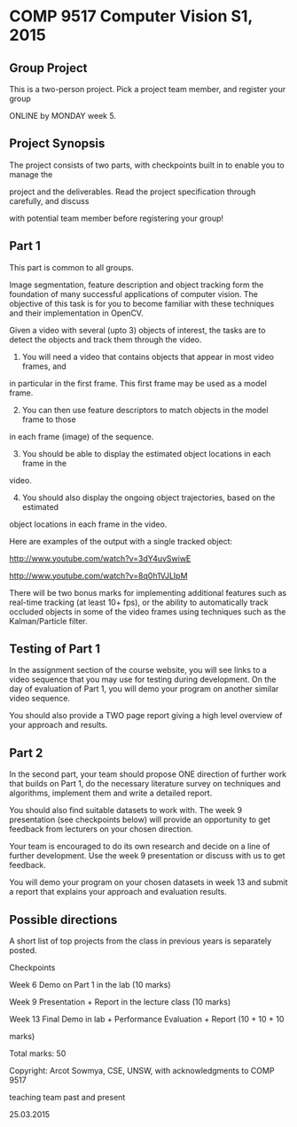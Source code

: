 COMP 9517 Computer Vision S1, 2015
==================================

Group Project
-------------

This is a two-person project. Pick a project team member, and register your group 

ONLINE by MONDAY week 5.

Project Synopsis
----------------

The project consists of two parts, with checkpoints built in to enable you to manage the 

project and the deliverables. Read the project specification through carefully, and discuss 

with potential team member before registering your group!

Part 1
------

This part is common to all groups.

Image segmentation, feature description and object tracking form the foundation of many successful applications of computer vision. The objective of this task is for you to become familiar with these techniques and their implementation in OpenCV.

Given a video with several (upto 3) objects of interest, the tasks are to detect the objects and track them through the video.

1) You will need a video that contains objects that appear in most video frames, and 

in particular in the first frame. This first frame may be used as a model frame.

2) You can then use feature descriptors to match objects in the model frame to those 

in each frame (image) of the sequence.

3) You should be able to display the estimated object locations in each frame in the 

video.

4) You should also display the ongoing object trajectories, based on the estimated 

object locations in each frame in the video.

Here are examples of the output with a single tracked object:

http://www.youtube.com/watch?v=3dY4uvSwiwE 

http://www.youtube.com/watch?v=8q0h1VJLIpM

There will be two bonus marks for implementing additional features such as real-time tracking (at least 10+ fps), or the ability to automatically track occluded objects in some of the video frames using techniques such as the Kalman/Particle filter.

Testing of Part 1
-----------------

In the assignment section of the course website, you will see links to a video sequence that you may use for testing during development. On the day of evaluation of Part 1, you will demo your program on another similar video sequence.

You should also provide a TWO page report giving a high level overview of your approach and results.

Part 2
------

In the second part, your team should propose ONE direction of further work that builds on Part 1, do the necessary literature survey on techniques and algorithms, implement them and write a detailed report.

You should also find suitable datasets to work with. The week 9 presentation (see checkpoints below) will provide an opportunity to get feedback from lecturers on your chosen direction.

Your team is encouraged to do its own research and decide on a line of further development. Use the week 9 presentation or discuss with us to get feedback.

You will demo your program on your chosen datasets in week 13 and submit a report that explains your approach and evaluation results.

Possible directions
-------------------

A short list of top projects from the class in previous years is separately posted.

Checkpoints

Week 6 Demo on Part 1 in the lab (10 marks)

Week 9 Presentation + Report in the lecture class (10 marks)

Week 13 Final Demo in lab + Performance Evaluation + Report (10 + 10 + 10

marks)

Total marks: 50

Copyright: Arcot Sowmya, CSE, UNSW, with acknowledgments to COMP 9517 

teaching team past and present

25.03.2015
